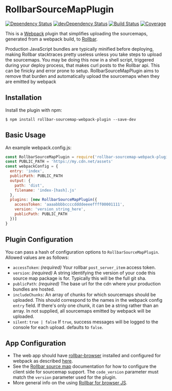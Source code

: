 RollbarSourceMapPlugin
========================
[![Dependency Status](https://img.shields.io/david/brandondoran/rollbar-sourcemap-webpack-plugin.svg?maxAge=2592000&style=flat-square)](https://david-dm.org/brandondoran/rollbar-sourcemap-webpack-plugin)
[![devDependency Status](https://img.shields.io/david/dev/brandondoran/rollbar-sourcemap-webpack-plugin.svg?maxAge=2592000?style=flat-square)](https://david-dm.org/brandondoran/rollbar-sourcemap-webpack-plugin#info=devDependencies)
[![Build Status](https://img.shields.io/travis/brandondoran/rollbar-sourcemap-webpack-plugin.svg?maxAge=2592000&style=flat-square)](https://travis-ci.org/brandondoran/rollbar-sourcemap-webpack-plugin)
[![Coverage](https://img.shields.io/codecov/c/github/brandondoran/rollbar-sourcemap-webpack-plugin.svg?maxAge=2592000&style=flat-square)](https://codecov.io/gh/brandondoran/rollbar-sourcemap-webpack-plugin)

This is a [Webpack](https://webpack.github.io) plugin that simplifies uploading the sourcemaps,
generated from a webpack build, to [Rollbar](https://rollbar.com).

Production JavaScript bundles are typically minified before deploying,
making Rollbar stacktraces pretty useless unless you take steps to upload the sourcemaps.
You may be doing this now in a shell script, triggered during your deploy process,
that makes curl posts to the Rollbar api. This can be finicky and error prone to setup.
RollbarSourceMapPlugin aims to remove that burden and automatically upload the sourcemaps when they are emitted by webpack

Installation
------------
Install the plugin with npm:
```shell
$ npm install rollbar-sourcemap-webpack-plugin --save-dev
```

Basic Usage
-------------
An example webpack.config.js:
```javascript
const RollbarSourceMapPlugin = require('rollbar-sourcemap-webpack-plugin')
const PUBLIC_PATH = 'https://my.cdn.net/assets'
const webpackConfig = {
  entry: 'index',
  publicPath: PUBLIC_PATH
  output: {
    path: 'dist',
    filename: 'index-[hash].js'
  },
  plugins: [new RollbarSourceMapPlugin({
    accessToken: 'aaaabbbbccccddddeeeeffff00001111',
    version: 'version_string_here',
    publicPath: PUBLIC_PATH
  })]
}
```

Plugin Configuration
-------------
You can pass a hash of configuration options to `RollbarSourceMapPlugin`.
Allowed values are as follows:

- `accessToken`: *(required)* Your rollbar `post_server_item` access token.
- `version`: *(required)* A string identifying the version of your code this source map package is for.
  Typically this will be the full git sha.
- `publicPath`: *(required)* The base url for the cdn where your production bundles are hosted.
- `includeChunks`: An array of chunks for which sourcemaps should be uploaded.
  This should correspond to the names in the webpack config `entry` field.
  If there's only one chunk, it can be a string rather than an array. In not supplied,
  all sourcemaps emitted by webpack will be uploaded.
- `silent`: `true | false` If `true`, success messages will be logged to the console for each upload.
   defaults to `false`.

App Configuration
--------------------
- The web app should have [rollbar-browser](https://github.com/rollbar/rollbar.js) installed and configured for webpack as described [here](https://github.com/rollbar/rollbar.js/tree/master/examples/webpack#using-rollbar-with-webpack).
- See the [Rollbar source map](https://rollbar.com/docs/source-maps/) documentation
  for how to configure the client side for sourcemap support.
  The `code_version` parameter must match the `version` parameter used for the plugin.
- More general info on the using [Rollbar for browser JS](https://rollbar.com/doc`s/notifier/rollbar.js/).
